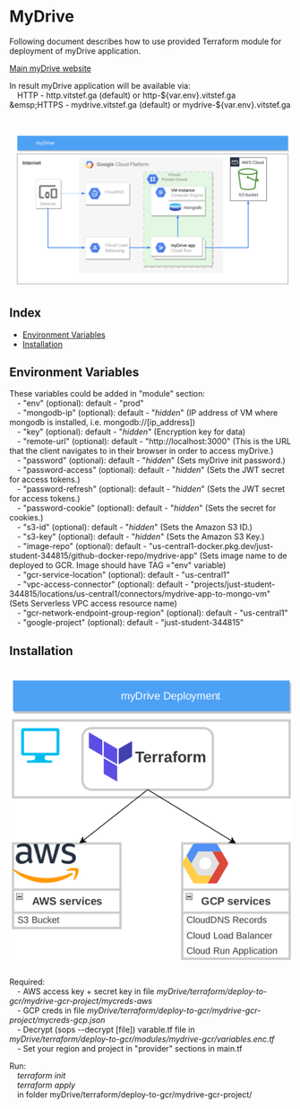 # MyDrive

Following document describes how to use provided Terraform module for deployment of myDrive application.  

[Main myDrive website](https://mydrive-storage.com/)

In result myDrive application will be available via:  
&emsp;HTTP - http.vitstef.ga (default) or http-${var.env}.vitstef.ga  
&emsp;HTTPS - mydrive.vitstef.ga (default) or mydrive-${var.env}.vitstef.ga  

# ![Diagram](diagrams/diagram.png)

## Index

* [Environment Variables](#environment-variables)
* [Installation](#installation)


## Environment Variables

These variables could be added in "module" section:  
&emsp;- "env" (optional): default - "prod"  
&emsp;- "mongodb-ip" (optional): default - "*hidden*" (IP address of VM where mongodb is installed, i.e. mongodb://\[ip_address\])  
&emsp;- "key" (optional): default - "*hidden*" (Encryption key for data)  
&emsp;- "remote-url" (optional): default - "http://localhost:3000" (This is the URL that the client navigates to in their browser in order to access myDrive.)  
&emsp;- "password" (optional): default - "*hidden*" (Sets myDrive init password.)  
&emsp;- "password-access" (optional): default - "*hidden*" (Sets the JWT secret for access tokens.)  
&emsp;- "password-refresh" (optional): default - "*hidden*" (Sets the JWT secret for access tokens.)  
&emsp;- "password-cookie" (optional): default - "*hidden*" (Sets the secret for cookies.)  
&emsp;- "s3-id" (optional): default - "*hidden*" (Sets the Amazon S3 ID.)  
&emsp;- "s3-key" (optional): default - "*hidden*" (Sets the Amazon S3 Key.)  
&emsp;- "image-repo" (optional): default - "us-central1-docker.pkg.dev/just-student-344815/github-docker-repo/mydrive-app" (Sets image name to de deployed to GCR. Image should have TAG ="env" variable)  
&emsp;- "gcr-service-location" (optional): default - "us-central1"  
&emsp;- "vpc-access-connector" (optional): default - "projects/just-student-344815/locations/us-central1/connectors/mydrive-app-to-mongo-vm" (Sets Serverless VPC access resource name)  
&emsp;- "gcr-network-endpoint-group-region" (optional): default - "us-central1"  
&emsp;- "google-project" (optional): default - "just-student-344815"  

## Installation

# ![Deployment](diagrams/deployment.png)

Required:  
&emsp;- AWS access key + secret key in file *myDrive/terraform/deploy-to-gcr/mydrive-gcr-project/mycreds-aws*  
&emsp;- GCP creds in file *myDrive/terraform/deploy-to-gcr/mydrive-gcr-project/mycreds-gcp.json*  
&emsp;- Decrypt (sops --decrypt \[file\]) varable.tf file in *myDrive/terraform/deploy-to-gcr/modules/mydrive-gcr/variables.enc.tf*  
&emsp;- Set your region and project in "provider" sections in main.tf  

Run:  
&emsp;*terraform init*  
&emsp;*terraform apply*  
&emsp;in folder myDrive/terraform/deploy-to-gcr/mydrive-gcr-project/  
